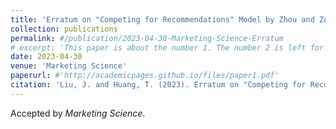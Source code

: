```yaml
---
title: 'Erratum on "Competing for Recommendations" Model by Zhou and Zou (2023)'
collection: publications
permalink: #/publication/2023-04-30-Marketing-Science-Erratum
# excerpt: 'This paper is about the number 1. The number 2 is left for future work.'
date: 2023-04-30
venue: 'Marketing Science'
paperurl: #'http://academicpages.github.io/files/paper1.pdf'
citation: 'Liu, J. and Huang, T. (2023). Erratum on "Competing for Recommendations" Model by Zhou and Zou (2023). Marketing Science.'
---
```

Accepted by *Marketing Science*. 